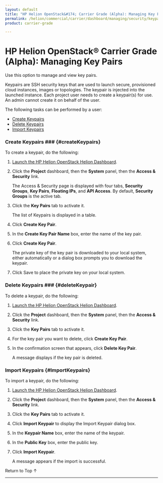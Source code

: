 ```yaml
---
layout: default
title: "HP Helion OpenStack&#174; Carrier Grade (Alpha): Managing Key Pairs"
permalink: /helion/commercial/carrier/dashboard/managing/security/keypairs/
product: carrier-grade

---
```

<!--UNDER REVISION-->

<script>

function PageRefresh {
onLoad="window.refresh"
}

PageRefresh();

</script>

<!-- <p style="font-size: small;"> <a href="/helion/commercial/carrier/ga1/install/">&#9664; PREV</a> | <a href="/helion/commercial/carrier/ga1/install-overview/">&#9650; UP</a> | <a href="/helion/commercial/carrier/ga1/">NEXT &#9654;</a></p> -->

# HP Helion OpenStack&#174; Carrier Grade (Alpha): Managing Key Pairs

Use this option to manage and view key pairs.

Keypairs are SSH security keys that are used to launch secure, provisioned cloud instances, images or topologies. The keypair is injected into the launched instance. Each project user needs to create a keypair(s) for use. An admin cannot create it on behalf of the user.

The following tasks can be performed by a user:

* [Create Keypairs](#createKeypairs)
* [Delete Keypairs](#deleteKeypairs)
* [Import Keypairs](#importKeypairs)


### Create Keypairs ### {#createKeypairs}

To create a keypair, do the following:

1. [Launch the HP Helion OpenStack Helion Dashboard](/helion/openstack/carrier/dashboard/login/).

2. Click the **Project** dashboard, then the **System** panel, then the **Access &amp; Security** link.

	The Access &amp; Security page is displayed with four tabs, **Security Groups**, **Key Pairs**, **Floating IPs**, and **API Access**. By default, **Security Groups** is the active tab. 

3. Click the **Key Pairs** tab to activate it.

	The list of Keypairs is displayed in a table.

4. Click **Create Key Pair**.

5. In the **Create Key Pair Name** box, enter the name of the key pair.

6. Click **Create Key Pair**.

	The private key of the key pair is downloaded to your local system, either automatically or a dialog box prompts you to download the keypair.

7. Click Save to place the private key on your local system.

### Delete Keypairs ### {#deleteKeypair}

To delete a keypair, do the following:

1. [Launch the HP Helion OpenStack Helion Dashboard](/helion/openstack/carrier/dashboard/login/).

2. Click the **Project** dashboard, then the **System** panel, then the **Access &amp; Security** link.

3. Click the **Key Pairs** tab to activate it.

4. For the key pair you want to delete, click **Create Key Pair**.

5. In the confirmation screen that appears, click **Delete Key Pair**.

	A message displays if the key pair is deleted.

### Import Keypairs {#ImportKeypairs}

To import a keypair, do the following:

1. [Launch the HP Helion OpenStack Helion Dashboard](/helion/openstack/carrier/dashboard/login/).

2. Click the **Project** dashboard, then the **System** panel, then the **Access &amp; Security** link.

3. Click the **Key Pairs** tab to activate it.

4. Click **Import Keypair** to display the Import Keypair dialog box.

5. In the **Keypair Name** box, enter the name of the keypair.

6. In the **Public Key** box, enter the public key.

7. Click **Import Keypair**.

	A message appears if the import is successful.

<a href="#top" style="padding:14px 0px 14px 0px; text-decoration: none;"> Return to Top &#8593; </a>


----
